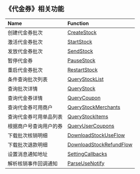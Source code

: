 ## 《代金券》相关功能

|Name|Function|
|:----|:----|
|创建代金券批次|[CreateStock](https://github.com/pyihe/wechat-sdk/blob/master/service/favor/favor.go#L22)|
|激活代金券批次|[StartStock](https://github.com/pyihe/wechat-sdk/blob/master/service/favor/favor.go#L43)|
|发放代金券批次|[SendStock](https://github.com/pyihe/wechat-sdk/blob/master/service/favor/favor.go#L70)|
|暂停代金券|[PauseStock](https://github.com/pyihe/wechat-sdk/blob/master/service/favor/favor.go#L95)|
|重启代金券批次|[RestartStock](https://github.com/pyihe/wechat-sdk/blob/master/service/favor/favor.go#L123)|
|条件查询批次列表|[QueryStockList](https://github.com/pyihe/wechat-sdk/blob/master/service/favor/favor.go#L150)|
|查询批次详情|[QueryStock](https://github.com/pyihe/wechat-sdk/blob/master/service/favor/favor.go#L220)|
|查询代金券详情|[QueryCoupon](https://github.com/pyihe/wechat-sdk/blob/master/service/favor/favor.go#L269)|
|查询代金券可用商户|[QueryStockMerchants](https://github.com/pyihe/wechat-sdk/blob/master/service/favor/favor.go#L300)|
|查询代金券可用单品列表|[QueryStockItems](https://github.com/pyihe/wechat-sdk/blob/master/service/favor/favor.go#L338)|
|根据商户号查询用户的券|[QueryUserCoupons](https://github.com/pyihe/wechat-sdk/blob/master/service/favor/favor.go#L376)|
|下载批次核销明细|[DownloadStockUseFlow](https://github.com/pyihe/wechat-sdk/blob/master/service/favor/favor.go#L431)|
|下载批次退款明细|[DownloadStockRefundFlow](https://github.com/pyihe/wechat-sdk/blob/master/service/favor/favor.go#L481)|
|设置消息通知地址|[SettingCallbacks](https://github.com/pyihe/wechat-sdk/blob/master/service/favor/favor.go#L537)|
|解析核销事件回调通知|[ParseUseNotify](https://github.com/pyihe/wechat-sdk/blob/master/service/favor/favor.go#L559)|